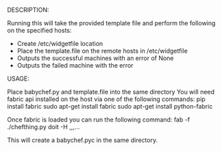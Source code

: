 DESCRIPTION:

Running this will take the provided template file and perform the following on the specified hosts:

- Create /etc/widgetfile location
- Place the template.file on the remote hosts in /etc/widgetfile
- Outputs the successful machines with an error of None
- Outputs the failed machine with the error

USAGE:

Place babychef.py and template.file into the same directory
You will need fabric api installed on the host via one of the following commands:
  pip install fabric
  sudo apt-get install fabric
  sudo apt-get install python-fabric

Once fabric is loaded you can run the following command:
fab -f ./chefthing.py doit -H <host>,<host>,<host>,...

This will create a babychef.pyc in the same directory.
